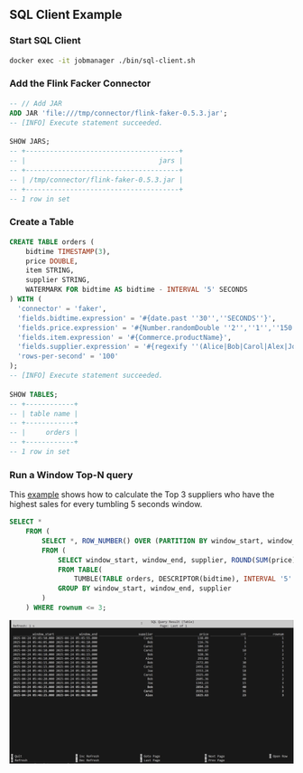 ## SQL Client Example

### Start SQL Client

```bash
docker exec -it jobmanager ./bin/sql-client.sh
```

### Add the Flink Facker Connector

```SQL
-- // Add JAR
ADD JAR 'file:///tmp/connector/flink-faker-0.5.3.jar';
-- [INFO] Execute statement succeeded.

SHOW JARS;
-- +--------------------------------------+
-- |                                 jars |
-- +--------------------------------------+
-- | /tmp/connector/flink-faker-0.5.3.jar |
-- +--------------------------------------+
-- 1 row in set
```

### Create a Table

```sql
CREATE TABLE orders (
    bidtime TIMESTAMP(3),
    price DOUBLE,
    item STRING,
    supplier STRING,
    WATERMARK FOR bidtime AS bidtime - INTERVAL '5' SECONDS
) WITH (
  'connector' = 'faker',
  'fields.bidtime.expression' = '#{date.past ''30'',''SECONDS''}',
  'fields.price.expression' = '#{Number.randomDouble ''2'',''1'',''150''}',
  'fields.item.expression' = '#{Commerce.productName}',
  'fields.supplier.expression' = '#{regexify ''(Alice|Bob|Carol|Alex|Joe|James|Jane|Jack)''}',
  'rows-per-second' = '100'
);
-- [INFO] Execute statement succeeded.

SHOW TABLES;
-- +------------+
-- | table name |
-- +------------+
-- |     orders |
-- +------------+
-- 1 row in set
```

### Run a Window Top-N query

This [example](https://github.com/ververica/flink-sql-cookbook/blob/main/aggregations-and-analytics/11_window_top_n/11_window_top_n.md) shows how to calculate the Top 3 suppliers who have the highest sales for every tumbling 5 seconds window.

```sql
SELECT *
    FROM (
        SELECT *, ROW_NUMBER() OVER (PARTITION BY window_start, window_end ORDER BY price DESC) as rownum
        FROM (
            SELECT window_start, window_end, supplier, ROUND(SUM(price), 2) as price, COUNT(*) as cnt
            FROM TABLE(
                TUMBLE(TABLE orders, DESCRIPTOR(bidtime), INTERVAL '5' SECONDS))
            GROUP BY window_start, window_end, supplier
        )
    ) WHERE rownum <= 3;
```

![flink-sql-window-top-n](../images/flink-sql-window-top-n.gif)
